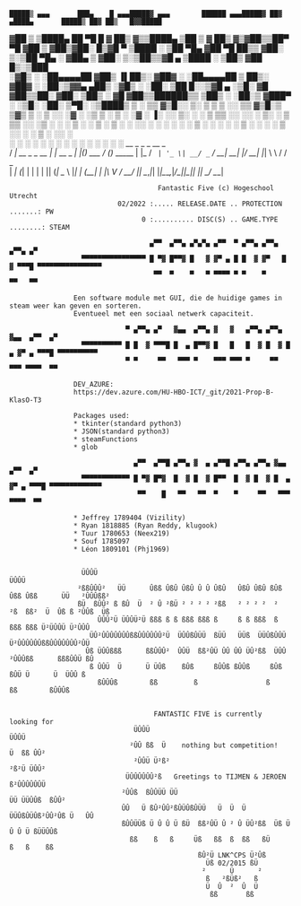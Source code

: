     █████▒ ▄▄▄       ███▄    █ ▄▄▄█████▓ ▄▄▄        ██████ ▄▄▄█████▓ ██▓ ▄████▄       █████▒ ██▓ ██▒   █▓▓█████ 
  ▓██   ▒ ▒████▄     ██ ▀█   █ ▓  ██▒ ▓▒▒████▄    ▒██    ▒ ▓  ██▒ ▓▒▓██▒▒██▀ ▀█     ▓██   ▒ ▓██▒▓██░   █▒▓█   ▀ 
  ▒████ ░ ▒██  ▀█▄  ▓██  ▀█ ██▒▒ ▓██░ ▒░▒██  ▀█▄  ░ ▓██▄   ▒ ▓██░ ▒░▒██▒▒▓█    ▄    ▒████ ░ ▒██▒ ▓██  █▒░▒███   
  ░▓█▒  ░ ░██▄▄▄▄██ ▓██▒  ▐▌██▒░ ▓██▓ ░ ░██▄▄▄▄██   ▒   ██▒░ ▓██▓ ░ ░██░▒▓▓▄ ▄██▒   ░▓█▒  ░ ░██░  ▒██ █░░▒▓█  ▄ 
  ░▒█░     ▓█   ▓██▒▒██░   ▓██░  ▒██▒ ░  ▓█   ▓██▒▒██████▒▒  ▒██▒ ░ ░██░▒ ▓███▀ ░   ░▒█░    ░██░   ▒▀█░  ░▒████▒
   ▒ ░     ▒▒   ▓▒█░░ ▒░   ▒ ▒   ▒ ░░    ▒▒   ▓▒█░▒ ▒▓▒ ▒ ░  ▒ ░░   ░▓  ░ ░▒ ▒  ░    ▒ ░    ░▓     ░ ▐░  ░░ ▒░ ░
   ░        ▒   ▒▒ ░░ ░░   ░ ▒░    ░      ▒   ▒▒ ░░ ░▒  ░ ░    ░     ▒ ░  ░  ▒       ░       ▒ ░   ░ ░░   ░ ░  ░
   ░ ░      ░   ▒      ░   ░ ░   ░        ░   ▒   ░  ░  ░    ░       ▒ ░░            ░ ░     ▒ ░     ░░     ░   
                ░  ░         ░                    ░  ░      ░            ░  ░ ░                  ░        ░     ░  ░
                                                                        ░                            ░
                                  __             _            _   _       __ _           
                                 / _| __ _ _ __ | |_ __ _ ___| |_(_) ___ / _(_)_   _____ 
                                | |_ / _` | '_ \| __/ _` / __| __| |/ __| |_| \ \ / / _ \
                                |  _| (_| | | | | || (_| \__ \ |_| | (__|  _| |\ V /  __/
                                |_|  \__,_|_| |_|\__\__,_|___/\__|_|\___|_| |_| \_/ \___|

                                         Fantastic Five (c) Hogeschool Utrecht
                               02/2022 :..... RELEASE.DATE .. PROTECTION .......: PW
                                     0 :.......... DISC(S) .. GAME.TYPE ........: STEAM
   
                                       ▄▀▀  ▄▀▀▄ ▄▀▄▀▄ ▄▀▀  ▀ ▄▀▀▄ ▄▀▀▄ ▄▀▀▄ ▄▀
                      ▀▀▀▀▀▀▀▀▀▀▀▀▀▀▀▀ █ ▀▓ █▀▀▓ █   ▓ ▓▀ ▄ █ █  ▓ ▓▀   █  ▓ ▀▀▀█ ▀▀▀▀▀▀▀▀▀▀▀▀▀▀▀▀
                                        ▀▀  ▀    ▀   ▀ ▀▀▀▀ ▀ ▀    ▀     ▀▀   ▀▀                                                         

                    Een software module met GUI, die de huidige games in steam weer kan geven en sorteren.
                    Eventueel met een sociaal netwerk capaciteit.
 
                                 ▀ ▄▀▀▄ ▄▀   ▓▄▄  ▄▀▀▄ ▓   ▓   ▄▀▀▄ ▄▀▀▄ ▓▄▄  ▄▀▀  ▄▀
                      ▀▀▀▀▀▀▀▀▀▀ █ █  ▓ ▀▀▀█ █  ▄ █▀▀▓ █   █   █  ▓ █  ▓ █  ▄ ▓▀ ▄ ▀▀▀█ ▀▀▀▀▀▀▀▀▀▀
                                 ▀ ▀     ▀▀   ▀▀▀ ▀    ▀▀▀ ▀▀▀ ▀     ▀▀   ▀▀▀ ▀▀▀▀  ▀▀

                    DEV_AZURE:
                    https://dev.azure.com/HU-HBO-ICT/_git/2021-Prop-B-KlasO-T3

                    Packages used:
                    * tkinter(standard python3)
                    * JSON(standard python3)
                    * steamFunctions
                    * glob

                                   ▄▀▀  ▄▀▀█ ▄▀▀▄ ▓  ▄ ▄▀▀█ ▄▀▀▄ ▄▀▀▄ ▓▄▄  ▄▀▀  ▄▀
                      ▀▀▀▀▀▀▀▀▀▀▀▀ █ ▀▓ █▀▓  █  ▓ █  ▓ █▀▀  █  ▓ █  ▓ █  ▄ ▓▀ ▄ ▀▀▀█ ▀▀▀▀▀▀▀▀▀▀▀▀▀
                                    ▀▀    █   ▀▀   ▀▀  ▀    ▀     ▀▀   ▀▀▀ ▀▀▀▀  ▀▀

                    * Jeffrey 1789404 (Vizility)
                    * Ryan 1818885 (Ryan Reddy, klugook)
                    * Tuur 1780653 (Neex219)
                    * Souf 1785097
                    * Léon 1809101 (Phj1969)

                    
                      ÜÛÛÜ                                                                   ÜÛÛÜ
                     ²ßßÛÛÛ²   ÜÜ      Ûßß ÛßÛ ÛßÛ Û Û ÛßÛ   ÛßÛ ÛßÛ ßÛß Ûßß Ûßß      ÜÜ   ²ÛÛÛßß²
                     ßÜ  ßÛÛ² ß ßÛ  Ü  ² Û ²ßÜ ² ² ² ² ²ßß   ² ² ² ²  ²  ²ß  ßß²  Ü  Ûß ß ²ÛÛß  Üß
                          ÛÛÛ²Ü ÜÛÛÜ²Ü ßßß ß ß ßßß ßßß ß     ß ß ßßß  ß  ßßß ßßß Ü²ÜÛÛÜ Ü²ÛÛÛ
                        ÜÛ²ÛÛÛÛÛÛÛßßÛÛÛÛÛÛ²Ü  ÜÛÛßÛÜÜ  ßÜÜ   ÜÜß  ÜÜÛßÛÛÜ  Ü²ÛÛÛÛÛÛßßÛÛÛÛÛÛÛ²ÛÜ
                       Ûß ÜÛÛßßß      ßßÛÛÛ²  ÛÛÜ  ßß²ÛÜ ÛÛ ÛÛ ÜÛ²ßß  ÜÛÛ  ²ÛÛÛßß      ßßßÛÛÜ ßÛ
                        ß ÛÛÜ  Ü      Ü ÜÛß    ßÛß     ßÛÛß ßÛÛß     ßÛß    ßÛÜ Ü      Ü  ÜÛÛ ß
                          ßÛÛÛß        ßß         ß                 ß         ßß        ßÛÛÛß


                                        FANTASTIC FIVE is currently looking for
                                   ÜÛÛÜ                                         ÜÛÛÜ
                                  ²ÛÛ ßß  Ü    nothing but competition!     Ü  ßß ÛÛ²
                                   ²ÛÛÜ Ü²ß²                               ²ß²Ü ÜÛÛ²
                                 ÜÛÛÛÛÛÛ²ß   Greetings to TIJMEN & JEROEN    ß²ÛÛÛÛÛÛÜ
                                ²ÛÛß  ßÛÛÜÜ ÜÜ                           ÜÜ ÜÜÛÛß  ßÛÛ²
                                ÛÛ   Ü ßÛ²ÛÛ²ßÛÜÛßÛÜÜ   Ü  Ü  Ü   ÜÜÛßÛÜÛß²ÛÛ²Ûß Ü   ÛÛ
                                ßÛÛÜÜß Ü Û Û Ü ßÜ  ßß²ÛÜ Û ² Û ÜÛ²ßß  Üß Ü Û Û Ü ßÜÜÛÛß
                                  ßß    ß   ß     Üß   ßß  ß  ßß   ßÜ     ß   ß    ßß
                                                   ßÛ²Ü LNK^CPS Ü²Ûß
                                                     Üß 02/2015 ßÜ
                                                    ²      Ü      ²
                                                     ß   ²ßÜß²   ß
                                                     Ü  Û  ²  Û  Ü
                                                      ßß       ßß